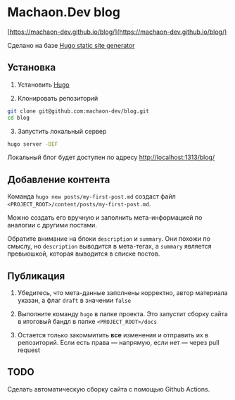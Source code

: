 # Machaon.Dev blog

[https://machaon-dev.github.io/blog/](https://machaon-dev.github.io/blog/)

Сделано на базе [Hugo static site generator](https://gohugo.io/)

## Установка

1. Установить [Hugo](https://gohugo.io/getting-started/installing/#binary-cross-platform)

2. Клонировать репозиторий

  ```bash
  git clone git@github.com:machaon-dev/blog.git
  cd blog
  ```

3. Запустить локальный сервер

  ```bash
  hugo server -DEF
  ```

Локальный блог будет доступен по адресу [http://localhost:1313/blog/](http://localhost:1313/blog/)

## Добавление контента

Команда `hugo new posts/my-first-post.md` создаст файл `<PROJECT_ROOT>/content/posts/my-first-post.md`.

Можно создать его вручную и заполнить мета-информацией по аналогии с другими постами.

Обратите внимание на блоки `description` и `summary`. Они похожи по смыслу, но `description` выводится в мета-тегах, а `summary` является превьюшкой, которая выводится в списке постов.

## Публикация

1. Убедитесь, что мета-данные заполнены корректно, автор материала указан, а флаг `draft` в значении `false`

2. Выполните команду `hugo` в папке проекта. Это запустит сборку сайта в итоговый бандл в папке `<PROJECT_ROOT>/docs`

3. Остается только закоммитить **все** изменения и отправить их в репозиторий. Если есть права — напрямую, если нет — через pull request

## TODO

Сделать автоматическую сборку сайта с помощью Github Actions.